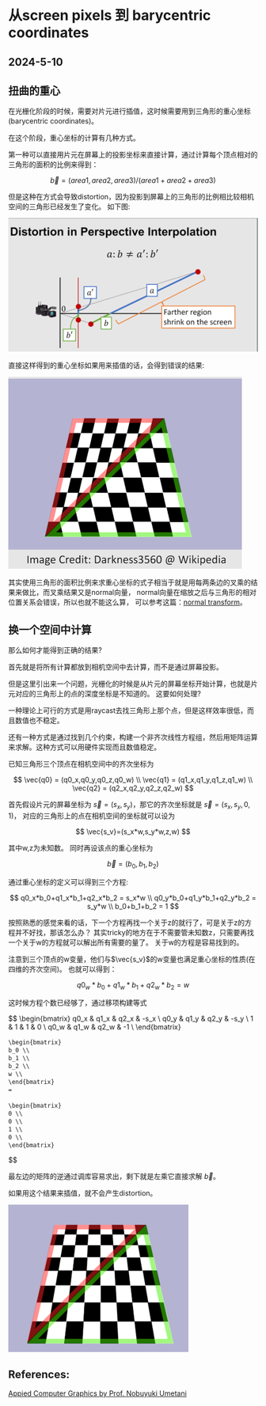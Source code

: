 <head>
    <script src="https://cdn.mathjax.org/mathjax/latest/MathJax.js?config=TeX-AMS-MML_HTMLorMML" type="text/javascript"></script>
    <script type="text/x-mathjax-config">
        MathJax.Hub.Config({
            tex2jax: {
            skipTags: ['script', 'noscript', 'style', 'textarea', 'pre'],
            inlineMath: [['$','$']]
            }
        });
    </script>
</head>

# 从screen pixels 到 barycentric coordinates

## 2024-5-10

## 扭曲的重心

在光栅化阶段的时候，需要对片元进行插值，这时候需要用到三角形的重心坐标(barycentric coordinates)。

在这个阶段，重心坐标的计算有几种方式。

第一种可以直接用片元在屏幕上的投影坐标来直接计算，通过计算每个顶点相对的三角形的面积的比例来得到：

$$
	\vec{b}  = (area1,area2,area3)/(area1+area2+area3)
$$

但是这种在方式会导致distortion，因为投影到屏幕上的三角形的比例相比较相机空间的三角形已经发生了变化。
如下图:

![distortion](./distortion.png)

直接这样得到的重心坐标如果用来插值的话，会得到错误的结果:

![mapping](./mapping.png)

其实使用三角形的面积比例来求重心坐标的式子相当于就是用每两条边的叉乘的结果来做比，而叉乘结果又是normal向量，
normal向量在缩放之后与三角形的相对位置关系会错误，所以也就不能这么算，
可以参考这篇：[normal transform](https://waizui.github.io/posts/normalTransform/normalTransform.html)。

## 换一个空间中计算

那么如何才能得到正确的结果?

首先就是将所有计算都放到相机空间中去计算，而不是通过屏幕投影。

但是这里引出来一个问题，光栅化的时候是从片元的屏幕坐标开始计算，也就是片元对应的三角形上的点的深度坐标是不知道的。
这要如何处理?

一种理论上可行的方式是用raycast去找三角形上那个点，但是这样效率很低，而且数值也不稳定。

还有一种方式是通过找到几个约束，构建一个非齐次线性方程组，然后用矩阵运算来求解。这种方式可以用硬件实现而且数值稳定。

已知三角形三个顶点在相机空间中的齐次坐标为

$$
	\vec{q0} = (q0_x,q0_y,q0_z,q0_w)
    \\
	\vec{q1} = (q1_x,q1_y,q1_z,q1_w)
    \\
	\vec{q2} = (q2_x,q2_y,q2_z,q2_w)
$$

首先假设片元的屏幕坐标为 $\vec{s}=(s_x,s_y)$，那它的齐次坐标就是 $\vec{s}=(s_x,s_y,0,1)$，
对应的三角形上的点在相机空间的坐标就可以设为 

$$
    \vec{s_v}=(s_x*w,s_y*w,z,w)
$$ 

其中w,z为未知数。
同时再设该点的重心坐标为 

$$
    \vec{b}=(b_0,b_1,b_2)
$$ 

通过重心坐标的定义可以得到三个方程:

$$
	 q0_x*b_0+q1_x*b_1+q2_x*b_2 = s_x*w
     \\
	 q0_y*b_0+q1_y*b_1+q2_y*b_2 = s_y*w
     \\
     b_0+b_1+b_2 = 1
$$

按照熟悉的感觉来看的话，下一个方程再找一个关于z的就行了，可是关于z的方程并不好找，那该怎么办？
其实tricky的地方在于不需要管未知数z，只需要再找一个关于w的方程就可以解出所有需要的量了。
关于w的方程是容易找到的。

注意到三个顶点的w变量，他们与$\vec{s_v}$的w变量也满足重心坐标的性质(在四维的齐次空间)。
也就可以得到：

$$
	 q0_w*b_0+q1_w*b_1+q2_w*b_2 = w
$$

这时候方程个数已经够了，通过移项构建等式

$$
    \begin{bmatrix}
    q0_x & q1_x & q2_x & -s_x   \\
    q0_y & q1_y & q2_y & -s_y   \\
    1    & 1    & 1    & 0      \\
    q0_w & q1_w & q2_w & -1     \\
    \end{bmatrix}

    \begin{bmatrix}
    b_0 \\ 
    b_1 \\
    b_2 \\
    w \\
    \end{bmatrix}
    = 

    \begin{bmatrix}
    0 \\ 
    0 \\
    1 \\
    0 \\
    \end{bmatrix}
$$

最左边的矩阵的逆通过调库容易求出，剩下就是左乘它直接求解 $\vec{b}$。

如果用这个结果来插值，就不会产生distortion。

![correct](correct.png)

## References:

[Appied Computer Graphics by Prof. Nobuyuki Umetani](https://github.com/ACG-2024S/acg)
